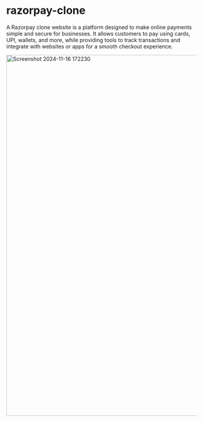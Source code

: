 # razorpay-clone
A Razorpay clone website is a platform designed to make online payments simple and secure for businesses. It allows customers to pay using cards, UPI, wallets, and more, while providing tools to track transactions and integrate with websites or apps for a smooth checkout experience.


<img width="1880" height="958" alt="Screenshot 2024-11-16 172230" src="https://github.com/user-attachments/assets/7aa95a0d-e6ec-4d1d-938d-4e310c72d5da" />
